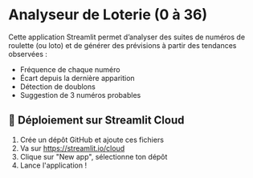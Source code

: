 
# Analyseur de Loterie (0 à 36)

Cette application Streamlit permet d’analyser des suites de numéros de roulette (ou loto) et de générer des prévisions à partir des tendances observées :
- Fréquence de chaque numéro
- Écart depuis la dernière apparition
- Détection de doublons
- Suggestion de 3 numéros probables

## 🔧 Déploiement sur Streamlit Cloud

1. Crée un dépôt GitHub et ajoute ces fichiers
2. Va sur https://streamlit.io/cloud
3. Clique sur "New app", sélectionne ton dépôt
4. Lance l'application !
